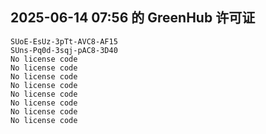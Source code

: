 ## 2025-06-14 07:56 的 GreenHub 许可证
```
SUoE-EsUz-3pTt-AVC8-AF15
SUns-Pq0d-3sqj-pAC8-3D40
No license code
No license code
No license code
No license code
No license code
No license code
No license code
No license code
```
